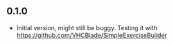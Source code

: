## 0.1.0

- Initial version, might still be buggy. Testing it with https://github.com/VHCBlade/SimpleExerciseBuilder
